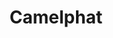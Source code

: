 ---
title: Camelphat
categories:
- radio
- digital
- press
tags:
- artist
position: 2
image:
is-featured:
is-front:
website:
facebook: https://www.facebook.com/CamelPhat/
twitter: https://twitter.com/CamelPhat
instagram: https://www.instagram.com/camelphatmusic/
spotify: https://open.spotify.com/artist/240wlM8vDrf6S4zCyzGj2W
soundcloud: https://soundcloud.com/camelphat
youtube:
apple: https://itunes.apple.com/gb/artist/camelphat/id385810888
layout: client
---